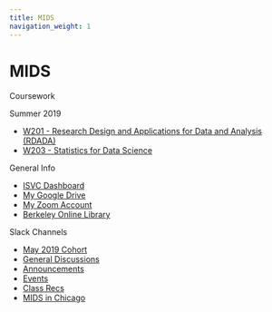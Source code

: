 ```yaml
---
title: MIDS
navigation_weight: 1
---
```


# MIDS

Coursework

Summer 2019

* [W201 - Research Design and Applications for Data and Analysis (RDADA)](./W201/README.MD)
* [W203 - Statistics for Data Science](./W203/README.MD)

General Info
* [ISVC Dashboard](https://learn.datascience.berkeley.edu/ap/dashboard)
* [My Google Drive](https://drive.google.com/drive/u/0/my-drive)
* [My Zoom Account](https://zoom.us/my/kevin.hartman)
* [Berkeley Online Library](http://www.lib.berkeley.edu)

Slack Channels
* [May 2019 Cohort](https://ucbischool.slack.com/messages/CHGTA03HC)
* [General Discussions](https://ucbischool.slack.com/messages/C1UJVSNLU)
* [Announcements](https://ucbischool.slack.com/messages/C0WK5TUV6)
* [Events](https://ucbischool.slack.com/messages/C1UK601DM)
* [Class Recs](https://ucbischool.slack.com/messages/C1VEW8ZF0)
* [MIDS in Chicago](https://ucbischool.slack.com/messages/C69GG1TV0)
